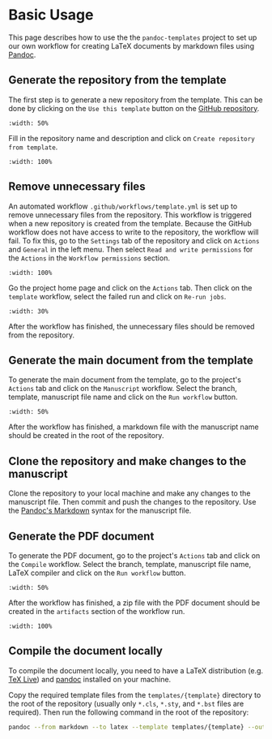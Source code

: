 # Basic Usage

This page describes how to use the the `pandoc-templates` project to set up our own workflow for creating LaTeX documents 
by markdown files using [Pandoc](https://pandoc.org/).

## Generate the repository from the template

The first step is to generate a new repository from the template. This can be done by clicking on the 
`Use this template` button on the [GitHub repository](https://github.com/haiiliin/pandoc-templates/).
```{image} /images/use-this-template.png
:width: 50%
```

Fill in the repository name and description and click on `Create repository from template`.
```{image} /images/create-repository-from-template.png
:width: 100%
```

## Remove unnecessary files

An automated workflow `.github/workflows/template.yml` is set up to remove unnecessary files from the repository. 
This workflow is triggered when a new repository is created from the template. Because the GitHub workflow does not
have access to write to the repository, the workflow will fail. To fix this, go to the `Settings` tab of the repository
and click on `Actions` and `General` in the left menu. Then select `Read and write permissions` for the `Actions` in
the `Workflow permissions` section.
```{image} /images/workflow-permissions.png
:width: 100%
```

Go the project home page and click on the `Actions` tab. Then click on the `template` workflow, select the failed run
and click on `Re-run jobs`.
```{image} /images/re-run-jobs.png
:width: 30%
```
After the workflow has finished, the unnecessary files should be removed from the repository.

## Generate the main document from the template

To generate the main document from the template, go to the project's `Actions` tab and click on the `Manuscript` 
workflow. Select the branch, template, manuscript file name and click on the `Run workflow` button.
```{image} /images/run-manuscript-workflow.png
:width: 50%
```
After the workflow has finished, a markdown file with the manuscript name should be created in the root of the 
repository. 

## Clone the repository and make changes to the manuscript

Clone the repository to your local machine and make any changes to the manuscript file. Then commit and push the changes
to the repository. Use the [Pandoc's Markdown](https://pandoc.org/MANUAL.html#pandocs-markdown) syntax for the manuscript file.

## Generate the PDF document

To generate the PDF document, go to the project's `Actions` tab and click on the `Compile` workflow. Select the branch,
template, manuscript file name, LaTeX compiler and click on the `Run workflow` button.
```{image} /images/run-compile-workflow.png
:width: 50%
```
After the workflow has finished, a zip file with the PDF document should be created in the `artifacts` section of the
workflow run.
```{image} /images/artifacts.png
:width: 100%
```

## Compile the document locally

To compile the document locally, you need to have a LaTeX distribution (e.g. [TeX Live](https://www.tug.org/texlive/))
and [pandoc](https://pandoc.org/) installed on your machine.

Copy the required template files from the `templates/{template}` directory to the root of the repository (usually
only `*.cls`, `*.sty`, and `*.bst` files are required). Then run the following command in the root of the repository:
```bash
pandoc --from markdown --to latex --template templates/{template} --output manuscript.tex manuscript.md
```
